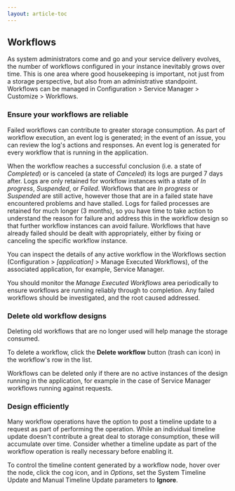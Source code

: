 ```yaml
---
layout: article-toc
---
```


## Workflows
As system administrators come and go and your service delivery evolves, the number of workflows configured in your instance inevitably grows over time. This is one area where good housekeeping is important, not just from a storage perspective, but also from an administrative standpoint. Workflows can be managed in Configuration > Service Manager > Customize > Workflows.

### Ensure your workflows are reliable
Failed workflows can contribute to greater storage consumption. As part of workflow execution, an event log is generated; in the event of an issue, you can review the log's actions and responses. An event log is generated for every workflow that is running in the application.

When the workflow reaches a successful conclusion (i.e. a state of *Completed*) or is canceled (a state of *Canceled*) its logs are purged 7 days after. Logs are only retained for workflow instances with a state of *In progress*, *Suspended*, or *Failed*. Workflows that are *In progress* or *Suspended* are still active, however those that are in a failed state have encountered problems and have stalled. Logs for failed processes are retained for much longer (3 months), so you have time to take action to understand the reason for failure and address this in the workflow design so that further workflow instances can avoid failure. Workflows that have already failed should be dealt with appropriately, either by fixing or canceling the specific workflow instance.

You can inspect the details of any active workflow in the Workflows section (Configuration > *[application]* > Manage Executed Workflows), of the associated application, for example, Service Manager.

You should monitor the *Manage Executed Workflows* area periodically to ensure workflows are running reliably through to completion. Any failed workflows should be investigated, and the root caused addressed.

### Delete old workflow designs
Deleting old workflows that are no longer used will help manage the storage consumed.

To delete a workflow, click the **Delete workflow** button (trash can icon) in the workflow's row in the list.

Workflows can be deleted only if there are no active instances of the design running in the application, for example in the case of Service Manager workflows running against requests.

### Design efficiently
Many workflow operations have the option to post a timeline update to a request as part of performing the operation. While an individual timeline update doesn't contribute a great deal to storage consumption, these will accumulate over time. Consider whether a timeline update as part of the workflow operation is really necessary before enabling it.

To control the timeline content generated by a workflow node, hover over the node, click the cog icon, and in *Options*, set the System Timeline Update and Manual Timeline Update parameters to **Ignore**.

<!-- esp-config/storage/workflows>